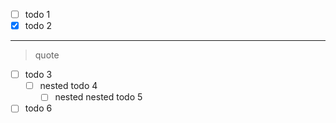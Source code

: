 -   [ ] todo 1
-   [x] todo 2

------------------------------------------------------------------------

  

> quote  

  

-   [ ] todo 3
    -   [ ] nested todo 4
        -   [ ] nested nested todo 5
-   [ ] todo 6
